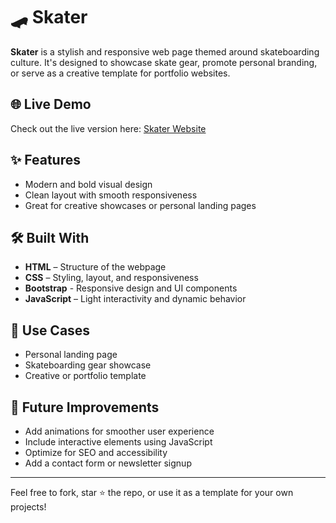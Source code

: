 # 🛹 Skater

**Skater** is a stylish and responsive web page themed around skateboarding culture. It's designed to showcase skate gear, promote personal branding, or serve as a creative template for portfolio websites.

## 🌐 Live Demo
Check out the live version here:
<a href="https://adarshfusion.github.io/Skater/" target="_blank" rel="noopener noreferrer">Skater Website</a>


## ✨ Features
- Modern and bold visual design
- Clean layout with smooth responsiveness
- Great for creative showcases or personal landing pages

## 🛠️ Built With
- **HTML** – Structure of the webpage
- **CSS** – Styling, layout, and responsiveness
- **Bootstrap** - Responsive design and UI components
- **JavaScript** – Light interactivity and dynamic behavior

## 📌 Use Cases
- Personal landing page
- Skateboarding gear showcase
- Creative or portfolio template

## 🚀 Future Improvements
- Add animations for smoother user experience
- Include interactive elements using JavaScript
- Optimize for SEO and accessibility
- Add a contact form or newsletter signup

---

Feel free to fork, star ⭐ the repo, or use it as a template for your own projects!
